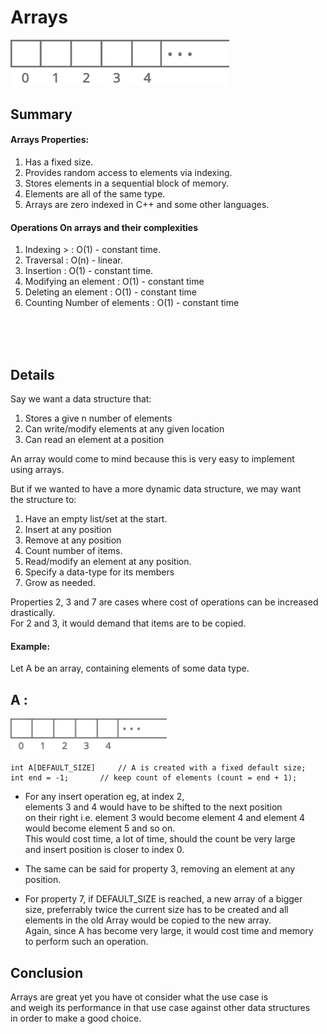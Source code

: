 # Arrays

<img src=array.svg width=350 blue>

## Summary

#### Arrays Properties:

1. Has a fixed size.
1. Provides random access to elements via indexing.
1. Stores elements in a sequential block of memory.
1. Elements are all of the same type.
1. Arrays are zero indexed in C++ and some other languages.

#### Operations On arrays and their complexities

1. Indexing > : O(1) - constant time.
2. Traversal : O(n) - linear.
3. Insertion : O(1) - constant time.
4. Modifying an element : O(1) - constant time
5. Deleting an element : O(1) - constant time
6. Counting Number of elements : O(1) - constant time

<br />
<br />
<br />

## Details

Say we want a data structure that:

1. Stores a give n number of elements
2. Can write/modify elements at any given location
3. Can read an element at a position

An array would come to mind because this is very easy to implement  
using arrays.

But if we wanted to have a more dynamic data structure, we may want  
the structure to:

1. Have an empty list/set at the start.
2. Insert at any position
3. Remove at any position
4. Count number of items.
5. Read/modify an element at any position.
6. Specify a data-type for its members
7. Grow as needed.

Properties 2, 3 and 7 are cases where cost of operations can be increased drastically.  
For 2 and 3, it would demand that items are to be copied.

#### Example:

Let A be an array, containing elements of some data type.

## A :

<img src=array.svg width=250 >

    int A[DEFAULT_SIZE]		// A is created with a fixed default size;
    int end = -1; 		// keep count of elements (count = end + 1);

- For any insert operation eg, at index 2,  
  elements 3 and 4 would have to be shifted to the next position  
  on their right i.e. element 3 would become element 4 and element 4  
  would become element 5 and so on.  
  This would cost time, a lot of time, should the count be very large  
  and insert position is closer to index 0.

- The same can be said for property 3, removing an element at any position.

- For property 7, if DEFAULT_SIZE is reached, a new array of a bigger  
  size, preferrably twice the current size has to be created and all  
  elements in the old Array would be copied to the new array.  
  Again, since A has become very large, it would cost time and memory  
  to perform such an operation.

## Conclusion

Arrays are great yet you have ot consider what the use case is  
and weigh its performance in that use case against other data structures  
in order to make a good choice.
